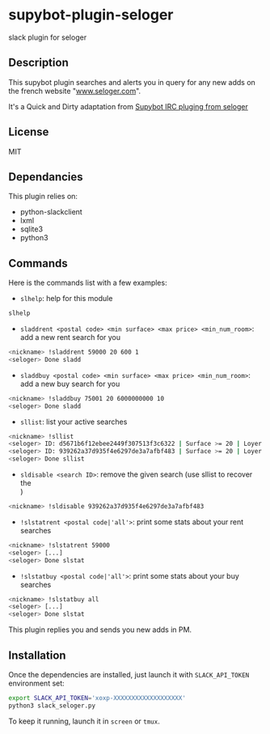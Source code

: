 supybot-plugin-seloger
======================

slack plugin for seloger

## Description ##

This supybot plugin searches and alerts you in query for any new adds on 
the french website "www.seloger.com".

It's a Quick and Dirty adaptation from [Supybot IRC pluging from seloger](https://github.com/kakwa/supybot-plugin-seloger/)

## License ##

MIT

## Dependancies ##

This plugin relies on:

* python-slackclient
* lxml
* sqlite3
* python3

## Commands ##

Here is the commands list with a few examples:

* `slhelp`: help for this module

```bash
slhelp
```

* `sladdrent <postal code> <min surface> <max price> <min_num_room>`: add a new rent search for you

```bash
<nickname> !sladdrent 59000 20 600 1
<seloger> Done sladd
```

* `sladdbuy <postal code> <min surface> <max price> <min_num_room>`: add a new buy search for you

```bash
<nickname> !sladdbuy 75001 20 6000000000 10
<seloger> Done sladd
```

* `sllist`: list your active searches

```bash
<nickname> !sllist
<seloger> ID: d5671b6f12ebee2449f307513f3c6322 | Surface >= 20 | Loyer <= 600 | cp == 59000 | type ad == 1 | Pieces >= 1
<seloger> ID: 939262a37d935f4e6297de3a7afbf483 | Surface >= 20 | Loyer <= 6000000000 | cp == 75001 | type ad == 2 | Pieces >= 10
<seloger> Done sllist
```

* `sldisable <search ID>`: remove the given search (use sllist to recover the <search ID>)


```bash
<nickname> !sldisable 939262a37d935f4e6297de3a7afbf483 
```

* `!slstatrent <postal code|'all'>`: print some stats about your rent searches

```bash
<nickname> !slstatrent 59000
<seloger> [...]
<seloger> Done slstat
```

* `!slstatbuy <postal code|'all'>`: print some stats about your buy searches

```bash
<nickname> !slstatbuy all
<seloger> [...]
<seloger> Done slstat
```

This plugin replies you and sends you new adds in PM.

## Installation ##

Once the dependencies are installed, just launch it with `SLACK_API_TOKEN` environment set:

```bash
export SLACK_API_TOKEN='xoxp-XXXXXXXXXXXXXXXXXXX'
python3 slack_seloger.py
```

To keep it running, launch it in `screen` or `tmux`.
